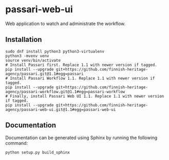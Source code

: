 passari-web-ui
=====================

Web application to watch and administrate the workflow.

Installation
------------

```
sudo dnf install python3 python3-virtualenv
python3 -mvenv venv
source venv/bin/activate
# Install Passari first. Replace 1.1 with newer version if tagged.
pip install --upgrade git+https://github.com/finnish-heritage-agency/passari.git@1.1#egg=passari
# Install Passari Workflow 1.1. Replace 1.1 with newer version if tagged.
pip install --upgrade git+https://github.com/finnish-heritage-agency/passari-workflow.git@1.1#egg=passari-workflow
# Finally, install Passari Web UI 1.1. Replace 1.1 with newer version if tagged.
pip install --upgrade git+https://github.com/finnish-heritage-agency/passari-web-ui.git@1.1#egg=passari-web-ui
```

Documentation
-------------

Documentation can be generated using Sphinx by running the following command:

```
python setup.py build_sphinx
```
